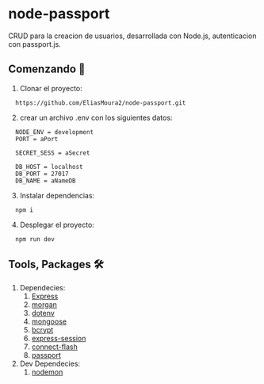 # node-passport
CRUD para la creacion de usuarios, desarrollada con Node.js, autenticacion con passport.js.
## Comenzando 🚀
1. Clonar el proyecto: 
```
  https://github.com/EliasMoura2/node-passport.git
```
2. crear un archivo .env con los siguientes datos:
```
  NODE_ENV = development
  PORT = aPort

  SECRET_SESS = aSecret

  DB_HOST = localhost
  DB_PORT = 27017
  DB_NAME = aNameDB
```
3. Instalar dependencias:
```
  npm i
```
4. Desplegar el proyecto:
```
  npm run dev
```
## Tools, Packages 🛠️
1. Dependecies:
   1. [Express](https://expressjs.com/)
   2. [morgan](https://www.npmjs.com/package/morgan)
   3. [dotenv](https://www.npmjs.com/package/dotenv)
   4. [mongoose](https://mongoosejs.com/)
   5. [bcrypt](https://www.npmjs.com/package/bcrypt)
   6. [express-session](https://www.npmjs.com/package/express-session)
   7. [connect-flash](https://www.npmjs.com/package/connect-flash)
   8. [passport](http://www.passportjs.org/)
2. Dev Dependecies:
   1. [nodemon](https://nodemon.io/)
    
